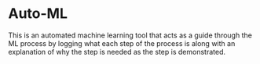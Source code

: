 # Auto-ML
This is an automated machine learning tool that acts as a guide through the ML process by logging what each step of the process is along with an explanation of why the step is needed as the step is demonstrated.

